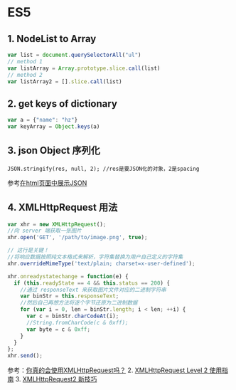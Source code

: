 # ES5
## 1. NodeList to Array
```javascript
var list = document.querySelectorAll("ul")
// method 1
var listArray = Array.prototype.slice.call(list)
// method 2
var listArray2 = [].slice.call(list)
```

## 2. get keys of dictionary
```javascript
var a = {"name": "hz"}
var keyArray = Object.keys(a)
```

## 3. json Object 序列化
```
JSON.stringify(res, null, 2); //res是要JSON化的对象，2是spacing
```
参考[在html页面中展示JSON](https://www.jianshu.com/p/04127d74d88c)


## 4. XMLHttpRequest 用法
```javascript
var xhr = new XMLHttpRequest();
//向 server 端获取一张图片
xhr.open('GET', '/path/to/image.png', true);

// 这行是关键！
//将响应数据按照纯文本格式来解析，字符集替换为用户自己定义的字符集
xhr.overrideMimeType('text/plain; charset=x-user-defined');

xhr.onreadystatechange = function(e) {
  if (this.readyState == 4 && this.status == 200) {
    //通过 responseText 来获取图片文件对应的二进制字符串
    var binStr = this.responseText;
    //然后自己再想方法将逐个字节还原为二进制数据
    for (var i = 0, len = binStr.length; i < len; ++i) {
      var c = binStr.charCodeAt(i);
      //String.fromCharCode(c & 0xff);
      var byte = c & 0xff;
    }
  }
};
xhr.send();
```
参考：[你真的会使用XMLHttpRequest吗？](https://segmentfault.com/a/1190000004322487)
2. [XMLHttpRequest Level 2 使用指南](http://www.ruanyifeng.com/blog/2012/09/xmlhttprequest_level_2.html)
3. [XMLHttpRequest2 新技巧](https://www.html5rocks.com/zh/tutorials/file/xhr2/)
